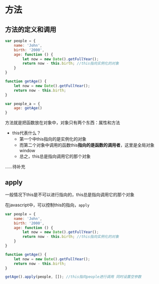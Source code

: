 # 方法

## 方法的定义和调用

```javascript
var people = {
    name: 'John',
    birth: '2000',
    age: function () {
        let now = new Date().getFullYear();
        return now - this.birth; //this指向实例化的对象
    }
}

function getAge() {
    let now = new Date().getFullYear();
    return now - this.birth;
}

var people_a = {
    age: getAge()
}
```

方法就是把函数放在对象中，对象只有两个东西：属性和方法

- this代表什么？
    - 第一个中this指向的是实例化的对象
    - 而第二个对象中调用的函数this**指向的是函数的调用者**，这里是全局对象window
    - 总之，this总是指向调用它的那个对象

……待补充

## apply

一般情况下this是不可以进行指向的，this总是指向调用它的那个对象

在javascript中，可以控制this的指向，`apply`

```javascript
var people = {
    name: 'John',
    birth: '2000',
    age: function () {
        let now = new Date().getFullYear();
        return now - this.birth; //this指向实例化的对象
    }
}

function getAge() {
    let now = new Date().getFullYear();
    return now - this.birth;
}

getAge().apply(people, []); //this指向people进行调用 同时设置空参数
```